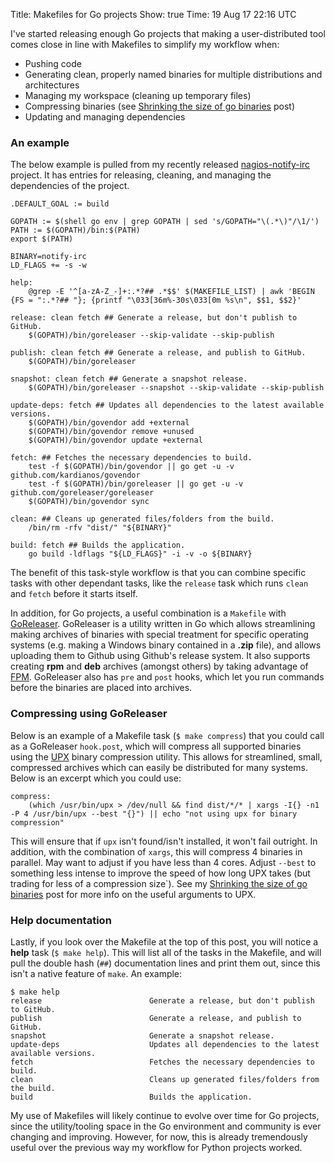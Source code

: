 Title: Makefiles for Go projects
Show: true
Time: 19 Aug 17 22:16 UTC

I've started releasing enough Go projects that making a user-distributed tool comes close in line with Makefiles to simplify my workflow when:

   * Pushing code
   * Generating clean, properly named binaries for multiple distributions and architectures
   * Managing my workspace (cleaning up temporary files)
   * Compressing binaries (see [Shrinking the size of go binaries](https://liam.sh/post/shrinking-the-size-of-go-golang-binaries) post)
   * Updating and managing dependencies

### An example

The below example is pulled from my recently released [nagios-notify-irc](https://github.com/lrstanley/nagios-notify-irc) project. It has entries for releasing, cleaning, and managing the dependencies of the project.

```
.DEFAULT_GOAL := build

GOPATH := $(shell go env | grep GOPATH | sed 's/GOPATH="\(.*\)"/\1/')
PATH := $(GOPATH)/bin:$(PATH)
export $(PATH)

BINARY=notify-irc
LD_FLAGS += -s -w

help:
	@grep -E '^[a-zA-Z_-]+:.*?## .*$$' $(MAKEFILE_LIST) | awk 'BEGIN {FS = ":.*?## "}; {printf "\033[36m%-30s\033[0m %s\n", $$1, $$2}'

release: clean fetch ## Generate a release, but don't publish to GitHub.
	$(GOPATH)/bin/goreleaser --skip-validate --skip-publish

publish: clean fetch ## Generate a release, and publish to GitHub.
	$(GOPATH)/bin/goreleaser

snapshot: clean fetch ## Generate a snapshot release.
	$(GOPATH)/bin/goreleaser --snapshot --skip-validate --skip-publish

update-deps: fetch ## Updates all dependencies to the latest available versions.
	$(GOPATH)/bin/govendor add +external
	$(GOPATH)/bin/govendor remove +unused
	$(GOPATH)/bin/govendor update +external

fetch: ## Fetches the necessary dependencies to build.
	test -f $(GOPATH)/bin/govendor || go get -u -v github.com/kardianos/govendor
	test -f $(GOPATH)/bin/goreleaser || go get -u -v github.com/goreleaser/goreleaser
	$(GOPATH)/bin/govendor sync

clean: ## Cleans up generated files/folders from the build.
	/bin/rm -rfv "dist/" "${BINARY}"

build: fetch ## Builds the application.
	go build -ldflags "${LD_FLAGS}" -i -v -o ${BINARY}
```

The benefit of this task-style workflow is that you can combine specific tasks with other dependant tasks, like the `release` task which runs `clean` and `fetch` before it starts itself.

In addition, for Go projects, a useful combination is a `Makefile` with [GoReleaser](https://github.com/goreleaser/goreleaser). GoReleaser is a utility written in Go which allows streamlining making archives of binaries with special treatment for specific operating systems (e.g. making a Windows binary contained in a **.zip** file), and allows uploading them to Github using Github's release system. It also supports creating **rpm** and **deb** archives (amongst others) by taking advantage of [FPM](https://github.com/jordansissel/fpm). GoReleaser also has `pre` and `post` hooks, which let you run commands before the binaries are placed into archives.

### Compressing using GoReleaser

Below is an example of a Makefile task (`$ make compress`) that you could call as a GoReleaser `hook.post`, which will compress all supported binaries using the [UPX](https://upx.github.io/) binary compression utility. This allows for streamlined, small, compressed archives which can easily be distributed for many systems. Below is an excerpt which you could use:

```
compress:
	(which /usr/bin/upx > /dev/null && find dist/*/* | xargs -I{} -n1 -P 4 /usr/bin/upx --best "{}") || echo "not using upx for binary compression"
```

This will ensure that if `upx` isn't found/isn't installed, it won't fail outright. In addition, with the combination of `xargs`, this will compress 4 binaries in parallel. May want to adjust if you have less than 4 cores. Adjust `--best` to something less intense to improve the speed of how long UPX takes (but trading for less of a compression size`). See my [Shrinking the size of go binaries](https://liam.sh/post/shrinking-the-size-of-go-golang-binaries) post for more info on the useful arguments to UPX.

### Help documentation

Lastly, if you look over the Makefile at the top of this post, you will notice a **help** task (`$ make help`). This will list all of the tasks in the Makefile, and will pull the double hash (`##`) documentation lines and print them out, since this isn't a native feature of `make`. An example:

```
$ make help
release                        Generate a release, but don't publish to GitHub.
publish                        Generate a release, and publish to GitHub.
snapshot                       Generate a snapshot release.
update-deps                    Updates all dependencies to the latest available versions.
fetch                          Fetches the necessary dependencies to build.
clean                          Cleans up generated files/folders from the build.
build                          Builds the application.
```

My use of Makefiles will likely continue to evolve over time for Go projects, since the utility/tooling space in the Go environment and community is ever changing and improving. However, for now, this is already tremendously useful over the previous way my workflow for Python projects worked.
